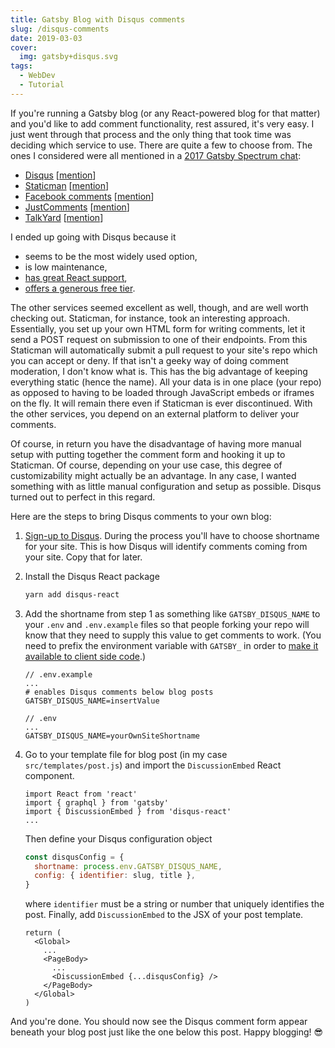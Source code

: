 ```yaml
---
title: Gatsby Blog with Disqus comments
slug: /disqus-comments
date: 2019-03-03
cover:
  img: gatsby+disqus.svg
tags:
  - WebDev
  - Tutorial
---
```


If you're running a Gatsby blog (or any React-powered blog for that matter) and you'd like to add comment functionality, rest assured, it's very easy. I just went through that process and the only thing that took time was deciding which service to use. There are quite a few to choose from. The ones I considered were all mentioned in a [2017 Gatsby Spectrum chat](https://spectrum.chat/gatsby-js/general/whats-the-best-way-to-make-commenting-system~0c7e3f0f-8737-4948-9c52-0d20dfe37a05?m=MTUxNjM2MjE1NTY1MA==):

- [Disqus](https://disqus.com) [[mention](https://spectrum.chat/gatsby-js/general/whats-the-best-way-to-make-commenting-system~0c7e3f0f-8737-4948-9c52-0d20dfe37a05?m=MTUxMTIzMDE0NjY2MQ==)]
- [Staticman](https://staticman.net) [[mention](https://spectrum.chat/gatsby-js/general/whats-the-best-way-to-make-commenting-system~0c7e3f0f-8737-4948-9c52-0d20dfe37a05?m=MTUzNDkxODUxMDk4OA==)]
- [Facebook comments](https://www.npmjs.com/package/react-facebook) [[mention](https://spectrum.chat/gatsby-js/general/whats-the-best-way-to-make-commenting-system~0c7e3f0f-8737-4948-9c52-0d20dfe37a05?m=MTU0MTEwNTQyNDI1MA==)]
- [JustComments](https://just-comments.com) [[mention](https://spectrum.chat/gatsby-js/general/whats-the-best-way-to-make-commenting-system~0c7e3f0f-8737-4948-9c52-0d20dfe37a05?m=MTU0MTQ0MzcxMTgxMQ==)]
- [TalkYard](https://www.talkyard.io) [[mention](https://spectrum.chat/gatsby-js/general/whats-the-best-way-to-make-commenting-system~0c7e3f0f-8737-4948-9c52-0d20dfe37a05?m=MTUxNjMzMzM5MTU5NA==)]

I ended up going with Disqus because it

- seems to be the most widely used option,
- is low maintenance,
- [has great React support](https://github.com/disqus/disqus-react),
- [offers a generous free tier](https://disqus.com/pricing).

The other services seemed excellent as well, though, and are well worth checking out. Staticman, for instance, took an interesting approach. Essentially, you set up your own HTML form for writing comments, let it send a POST request on submission to one of their endpoints. From this Staticman will automatically submit a pull request to your site's repo which you can accept or deny. If that isn't a geeky way of doing comment moderation, I don't know what is. This has the big advantage of keeping everything static (hence the name). All your data is in one place (your repo) as opposed to having to be loaded through JavaScript embeds or iframes on the fly. It will remain there even if Staticman is ever discontinued. With the other services, you depend on an external platform to deliver your comments.

Of course, in return you have the disadvantage of having more manual setup with putting together the comment form and hooking it up to Staticman. Of course, depending on your use case, this degree of customizability might actually be an advantage. In any case, I wanted something with as little manual configuration and setup as possible. Disqus turned out to perfect in this regard.

Here are the steps to bring Disqus comments to your own blog:

1. [Sign-up to Disqus](https://disqus.com/profile/signup). During the process you'll have to choose shortname for your site. This is how Disqus will identify comments coming from your site. Copy that for later.
2. Install the Disqus React package

   ```sh
   yarn add disqus-react
   ```

3. Add the shortname from step 1 as something like `GATSBY_DISQUS_NAME` to your `.env` and `.env.example` files so that people forking your repo will know that they need to supply this value to get comments to work. (You need to prefix the environment variable with `GATSBY_` in order to [make it available to client side code](https://www.gatsbyjs.org/docs/environment-variables/#client-side-javascript).)
   ```env
   // .env.example
   ...
   # enables Disqus comments below blog posts
   GATSBY_DISQUS_NAME=insertValue
   ```
   ```env
   // .env
   ...
   GATSBY_DISQUS_NAME=yourOwnSiteShortname
   ```
4. Go to your template file for blog post (in my case `src/templates/post.js`) and import the `DiscussionEmbed` React component.

   ```js{3}
   import React from 'react'
   import { graphql } from 'gatsby'
   import { DiscussionEmbed } from 'disqus-react'
   ...
   ```

   Then define your Disqus configuration object

   ```js
   const disqusConfig = {
     shortname: process.env.GATSBY_DISQUS_NAME,
     config: { identifier: slug, title },
   }
   ```

   where `identifier` must be a string or number that uniquely identifies the post. Finally, add `DiscussionEmbed` to the JSX of your post template.

   ```jsx{6}
   return (
     <Global>
       ...
       <PageBody>
         ...
         <DiscussionEmbed {...disqusConfig} />
       </PageBody>
     </Global>
   )
   ```

And you're done. You should now see the Disqus comment form appear beneath your blog post just like the one below this post. Happy blogging! :sunglasses:
